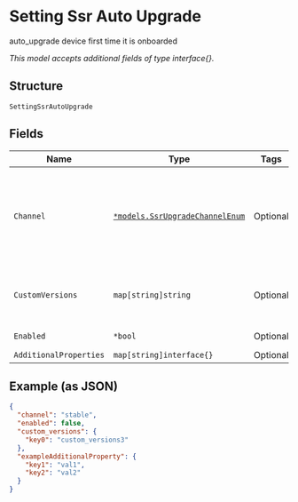 
# Setting Ssr Auto Upgrade

auto_upgrade device first time it is onboarded

*This model accepts additional fields of type interface{}.*

## Structure

`SettingSsrAutoUpgrade`

## Fields

| Name | Type | Tags | Description |
|  --- | --- | --- | --- |
| `Channel` | [`*models.SsrUpgradeChannelEnum`](../../doc/models/ssr-upgrade-channel-enum.md) | Optional | upgrade channel to follow. enum: `alpha`, `beta`, `stable`<br><br>**Default**: `"stable"` |
| `CustomVersions` | `map[string]string` | Optional | Property key is the SSR model (e.g. "SSR130"). |
| `Enabled` | `*bool` | Optional | **Default**: `false` |
| `AdditionalProperties` | `map[string]interface{}` | Optional | - |

## Example (as JSON)

```json
{
  "channel": "stable",
  "enabled": false,
  "custom_versions": {
    "key0": "custom_versions3"
  },
  "exampleAdditionalProperty": {
    "key1": "val1",
    "key2": "val2"
  }
}
```

